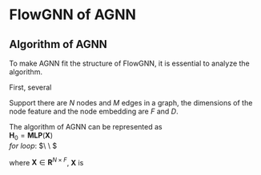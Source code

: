 
# FlowGNN of AGNN

## Algorithm of AGNN

To make AGNN fit the structure of FlowGNN, it is essential to analyze the algorithm. 

First, several 

Support there are $N$ nodes and $M$ edges in a graph, the dimensions of the node feature and the node embedding are $F$ and $D$. 

The algorithm of AGNN can be represented as  
$\mathbf{H}_0=\mathbf{MLP}(\mathbf{X})$  
$for\ loop:$
$\ \ $

where $\mathbf{X}\in \mathbf{R}^{N\times F}$, $\mathbf{X}$ is 

